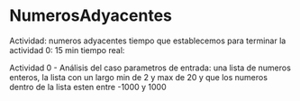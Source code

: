 # NumerosAdyacentes
Actividad: numeros adyacentes
tiempo que establecemos para terminar la actividad 0: 15 min
tiempo real:

Actividad 0 - Análisis del caso
parametros de entrada: una lista de numeros enteros, la lista con un largo min de 2 y max de 20 y que los numeros dentro de la lista esten entre -1000 y 1000
